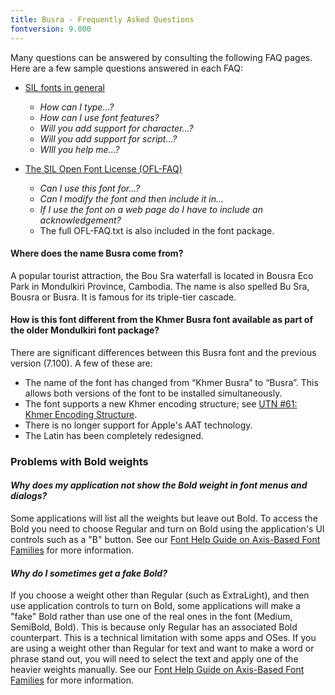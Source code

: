 ```yaml
---
title: Busra - Frequently Asked Questions
fontversion: 9.000
---
```


Many questions can be answered by consulting the following FAQ pages. Here are a few sample questions answered in each FAQ:

- [SIL fonts in general](https://software.sil.org/fonts/faq)
    - *How can I type...?*
    - *How can I use font features?*
    - *Will you add support for character...?*
    - *Will you add support for script...?*
    - *WIll you help me...?*

- [The SIL Open Font License (OFL-FAQ)](https://openfontlicense.org/ofl-faq/)
    - *Can I use this font for...?*
    - *Can I modify the font and then include it in...*
    - *If I use the font on a web page do I have to include an acknowledgement?*
    - The full OFL-FAQ.txt is also included in the font package.
    
#### Where does the name Busra come from?

A popular tourist attraction, the Bou Sra waterfall is located in Bousra Eco Park in Mondulkiri Province, Cambodia. The name is also spelled Bu Sra, Bousra or Busra. It is famous for its triple-tier cascade.

#### How is this font different from the Khmer Busra font available as part of the older Mondulkiri font package?

There are significant differences between this Busra font and the previous version (7.100). A few of these are:

- The name of the font has changed from “Khmer Busra” to “Busra”. This allows both versions of the font to be installed simultaneously.
- The font supports a new Khmer encoding structure; see [UTN #61: Khmer Encoding Structure]( https://www.unicode.org/notes/tn61-draft).
- There is no longer support for Apple's AAT technology.
- The Latin has been completely redesigned.

### Problems with Bold weights

#### *Why does my application not show the Bold weight in font menus and dialogs?*

Some applications will list all the weights but leave out Bold. To access the Bold you need to choose Regular and turn on Bold using the application's UI controls such as a "B" button. See our [Font Help Guide on Axis-Based Font Families](https://software.sil.org/fonts/axis-based-fonts/) for more information.

#### *Why do I sometimes get a fake Bold?*

If you choose a weight other than Regular (such as ExtraLight), and then use application controls to turn on Bold, some applications will make a "fake" Bold rather than use one of the real ones in the font (Medium, SemiBold, Bold). This is because only Regular has an associated Bold counterpart. This is a technical limitation with some apps and OSes. If you are using a weight other than Regular for text and want to make a word or phrase stand out, you will need to select the text and apply one of the heavier weights manually. See our [Font Help Guide on Axis-Based Font Families](https://software.sil.org/fonts/axis-based-fonts/) for more information.